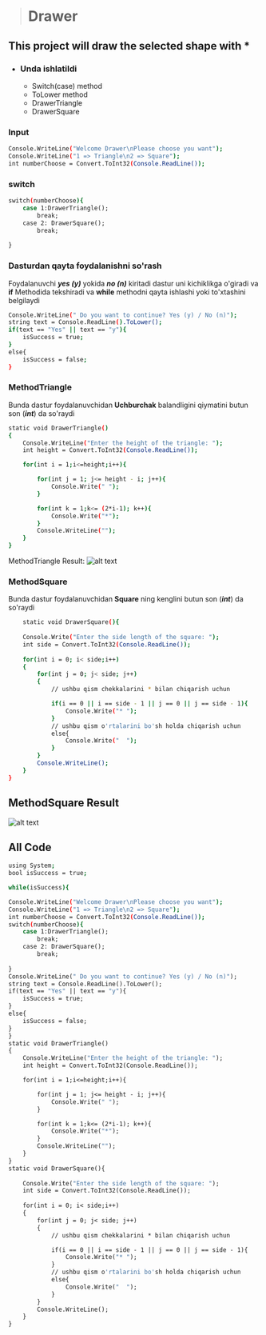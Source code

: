 >
> # Drawer
>
## This project will draw the selected shape with *

- ### Unda ishlatildi
    - Switch(case) method
    - ToLower method
    - DrawerTriangle
    - DrawerSquare

### Input
```bash
Console.WriteLine("Welcome Drawer\nPlease choose you want");
Console.WriteLine("1 => Triangle\n2 => Square");
int numberChoose = Convert.ToInt32(Console.ReadLine());
```
### switch
```bash
switch(numberChoose){
    case 1:DrawerTriangle();
        break;
    case 2: DrawerSquare();
        break;
    
}
```

### Dasturdan qayta foydalanishni so'rash
Foydalanuvchi ___**yes (y)**___ yokida ___**no (n)**___ kiritadi dastur uni kichiklikga o'giradi va __if__ Methodida tekshiradi va __while__ methodni qayta ishlashi yoki to'xtashini belgilaydi 

```bash
Console.WriteLine(" Do you want to continue? Yes (y) / No (n)");
string text = Console.ReadLine().ToLower();
if(text == "Yes" || text == "y"){
    isSuccess = true;
}
else{
    isSuccess = false;
}
```

### MethodTriangle
Bunda dastur foydalanuvchidan **Uchburchak** balandligini qiymatini butun son (___int___) da so'raydi
```bash
static void DrawerTriangle()
{
    Console.WriteLine("Enter the height of the triangle: ");
    int height = Convert.ToInt32(Console.ReadLine());

    for(int i = 1;i<=height;i++){

        for(int j = 1; j<= height - i; j++){
            Console.Write(" ");
        }

        for(int k = 1;k<= (2*i-1); k++){
            Console.Write("*");
        }
        Console.WriteLine("");
    }
}
```
MethodTriangle
Result:
![alt text](image.png)

### MethodSquare
Bunda dastur foydalanuvchidan **Square** ning kenglini butun son (___int___) da so'raydi
```bash
    static void DrawerSquare(){
    
    Console.Write("Enter the side length of the square: ");
    int side = Convert.ToInt32(Console.ReadLine());
    
    for(int i = 0; i< side;i++)
    {
        for(int j = 0; j< side; j++)
        {
            // ushbu qism chekkalarini * bilan chiqarish uchun

            if(i == 0 || i == side - 1 || j == 0 || j == side - 1){
                Console.Write("* ");
            }
            // ushbu qism o'rtalarini bo'sh holda chiqarish uchun
            else{
                Console.Write("  ");
            }
        }
        Console.WriteLine();
    }
}

```
## MethodSquare Result
![alt text](image-1.png)


## All Code
```bash
using System;
bool isSuccess = true;

while(isSuccess){

Console.WriteLine("Welcome Drawer\nPlease choose you want");
Console.WriteLine("1 => Triangle\n2 => Square");
int numberChoose = Convert.ToInt32(Console.ReadLine());
switch(numberChoose){
    case 1:DrawerTriangle();
        break;
    case 2: DrawerSquare();
        break;
    
}
Console.WriteLine(" Do you want to continue? Yes (y) / No (n)");
string text = Console.ReadLine().ToLower();
if(text == "Yes" || text == "y"){
    isSuccess = true;
}
else{
    isSuccess = false;
}
}
static void DrawerTriangle()
{
    Console.WriteLine("Enter the height of the triangle: ");
    int height = Convert.ToInt32(Console.ReadLine());

    for(int i = 1;i<=height;i++){

        for(int j = 1; j<= height - i; j++){
            Console.Write(" ");
        }

        for(int k = 1;k<= (2*i-1); k++){
            Console.Write("*");
        }
        Console.WriteLine("");
    }
}
static void DrawerSquare(){
    
    Console.Write("Enter the side length of the square: ");
    int side = Convert.ToInt32(Console.ReadLine());
    
    for(int i = 0; i< side;i++)
    {
        for(int j = 0; j< side; j++)
        {
            // ushbu qism chekkalarini * bilan chiqarish uchun

            if(i == 0 || i == side - 1 || j == 0 || j == side - 1){
                Console.Write("* ");
            }
            // ushbu qism o'rtalarini bo'sh holda chiqarish uchun
            else{
                Console.Write("  ");
            }
        }
        Console.WriteLine();
    }
}


```
